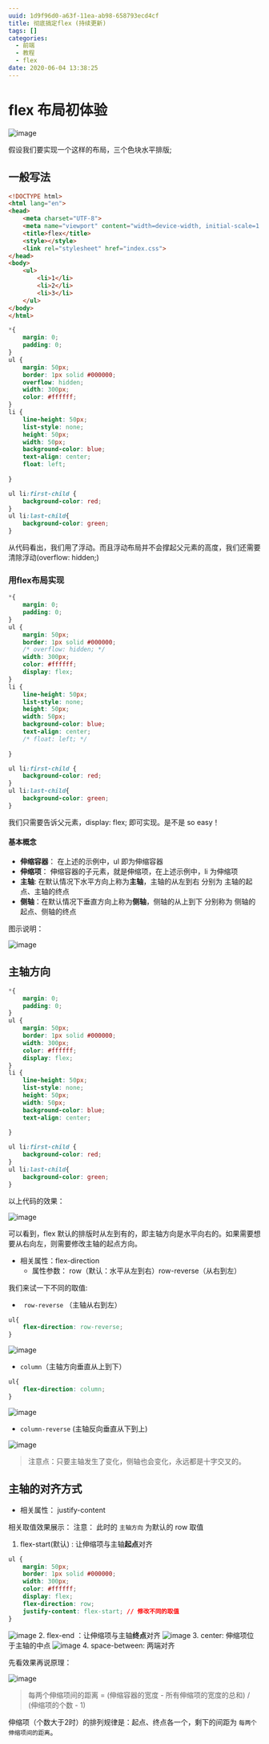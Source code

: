 ```yaml
---
uuid: 1d9f96d0-a63f-11ea-ab98-658793ecd4cf
title: 彻底搞定flex (持续更新)
tags: []
categories:
  - 前端
  - 教程
  - flex
date: 2020-06-04 13:38:25
---
```



# flex 布局初体验
![image](https://cdn.jsdelivr.net/gh/shijf/shijf.github.io/images/1591249474353.png)

假设我们要实现一个这样的布局，三个色块水平排版;

## 一般写法
```html
<!DOCTYPE html>
<html lang="en">
<head>
    <meta charset="UTF-8">
    <meta name="viewport" content="width=device-width, initial-scale=1.0">
    <title>flex</title>
    <style></style>
    <link rel="stylesheet" href="index.css">
</head>
<body>
    <ul>
        <li>1</li>
        <li>2</li>
        <li>3</li>
    </ul>
</body>
</html>
```

```css
*{
    margin: 0;
    padding: 0;
}
ul {
    margin: 50px;
    border: 1px solid #000000;
    overflow: hidden;
    width: 300px;
    color: #ffffff;
}
li {
    line-height: 50px;
    list-style: none;
    height: 50px;
    width: 50px;
    background-color: blue;
    text-align: center;
    float: left;
    
}

ul li:first-child {
    background-color: red;
}
ul li:last-child{
    background-color: green;
}
```

从代码看出，我们用了浮动。而且浮动布局并不会撑起父元素的高度，我们还需要清除浮动(overflow: hidden;)

### 用flex布局实现

```css
*{
    margin: 0;
    padding: 0;
}
ul {
    margin: 50px;
    border: 1px solid #000000;
    /* overflow: hidden; */
    width: 300px;
    color: #ffffff;
    display: flex;
}
li {
    line-height: 50px;
    list-style: none;
    height: 50px;
    width: 50px;
    background-color: blue;
    text-align: center;
    /* float: left; */
    
}

ul li:first-child {
    background-color: red;
}
ul li:last-child{
    background-color: green;
}
```
我们只需要告诉父元素，display: flex; 即可实现。是不是 so easy！

#### 基本概念

- **伸缩容器**： 在上述的示例中，ul 即为伸缩容器
- **伸缩项**： 伸缩容器的子元素，就是伸缩项，在上述示例中，li 为伸缩项
- **主轴**: 在默认情况下水平方向上称为**主轴**，主轴的从左到右 分别为 主轴的起点、主轴的终点
- **侧轴**：在默认情况下垂直方向上称为**侧轴**，侧轴的从上到下 分别称为 侧轴的起点、侧轴的终点

图示说明：

![image](https://cdn.jsdelivr.net/gh/shijf/shijf.github.io/images/1591249508155.png)

## 主轴方向

```css
*{
    margin: 0;
    padding: 0;
}
ul {
    margin: 50px;
    border: 1px solid #000000;
    width: 300px;
    color: #ffffff;
    display: flex;
}
li {
    line-height: 50px;
    list-style: none;
    height: 50px;
    width: 50px;
    background-color: blue;
    text-align: center;
    
}

ul li:first-child {
    background-color: red;
}
ul li:last-child{
    background-color: green;
}
```

以上代码的效果：

![image](https://cdn.jsdelivr.net/gh/shijf/shijf.github.io/images/1591249524969.png)

可以看到，flex 默认的排版时从左到有的，即主轴方向是水平向右的。如果需要想要从右向左，则需要修改主轴的起点方向。

- 相关属性：flex-direction
  - 属性参数： row（默认：水平从左到右）row-reverse（从右到左）

我们来试一下不同的取值:

-  ` row-reverse` （主轴从右到左）

```css
ul{
    flex-direction: row-reverse;
}
```

![image](https://cdn.jsdelivr.net/gh/shijf/shijf.github.io/images/1591249541816.png)

- `column`（主轴方向垂直从上到下）

```css
ul{
    flex-direction: column;
}
```

![image](https://cdn.jsdelivr.net/gh/shijf/shijf.github.io/images/1591249552700.png)
- `column-reverse` (主轴反向垂直从下到上)

![image](https://cdn.jsdelivr.net/gh/shijf/shijf.github.io/images/1591249562980.png)

> 注意点：只要主轴发生了变化，侧轴也会变化，永远都是十字交叉的。


## 主轴的对齐方式

- 相关属性： justify-content

相关取值效果展示：
注意： 此时的 `主轴方向` 为默认的 row 取值
1. flex-start(默认) : 让伸缩项与主轴**起点**对齐
```css
ul {
    margin: 50px;
    border: 1px solid #000000;
    width: 300px;
    color: #ffffff;
    display: flex;
    flex-direction: row; 
    justify-content: flex-start; // 修改不同的取值
}
```
![image](https://cdn.jsdelivr.net/gh/shijf/shijf.github.io/images/1591256835268.png)
2. flex-end ：让伸缩项与主轴**终点**对齐
![image](https://cdn.jsdelivr.net/gh/shijf/shijf.github.io/images/1591260053670.png)
3.  center: 伸缩项位于主轴的中点
![image](https://cdn.jsdelivr.net/gh/shijf/shijf.github.io/images/1591256879044.png)
4.  space-between: 两端对齐

先看效果再说原理：

![image](https://cdn.jsdelivr.net/gh/shijf/shijf.github.io/images/1591257094293.png)

> 每两个伸缩项间的距离 = (伸缩容器的宽度 - 所有伸缩项的宽度的总和) / (伸缩项的个数 - 1)

伸缩项（个数大于2时）的排列规律是：起点、终点各一个，剩下的间距为 `每两个伸缩项间的距离`。


